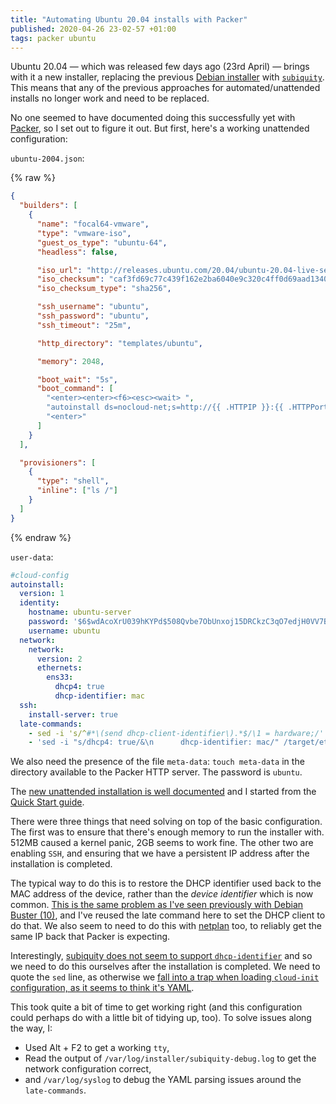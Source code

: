 ```yaml
---
title: "Automating Ubuntu 20.04 installs with Packer"
published: 2020-04-26 23-02-57 +01:00
tags: packer ubuntu
---
```


Ubuntu 20.04 — which was released few days ago (23rd April) — brings with it a
new installer, replacing the previous [Debian installer][1] with
[`subiquity`][2]. This means that any of the previous approaches for
automated/unattended installs no longer work and need to be replaced.

No one seemed to have documented doing this successfully yet with [Packer][3],
so I set out to figure it out. But first, here's a working unattended
configuration:

`ubuntu-2004.json`:

{% raw %}
```json
{
  "builders": [
    {
      "name": "focal64-vmware",
      "type": "vmware-iso",
      "guest_os_type": "ubuntu-64",
      "headless": false,

      "iso_url": "http://releases.ubuntu.com/20.04/ubuntu-20.04-live-server-amd64.iso",
      "iso_checksum": "caf3fd69c77c439f162e2ba6040e9c320c4ff0d69aad1340a514319a9264df9f",
      "iso_checksum_type": "sha256",

      "ssh_username": "ubuntu",
      "ssh_password": "ubuntu",
      "ssh_timeout": "25m",

      "http_directory": "templates/ubuntu",

      "memory": 2048,

      "boot_wait": "5s",
      "boot_command": [
        "<enter><enter><f6><esc><wait> ",
        "autoinstall ds=nocloud-net;s=http://{{ .HTTPIP }}:{{ .HTTPPort }}/",
        "<enter>"
      ]
    }
  ],

  "provisioners": [
    {
      "type": "shell",
      "inline": ["ls /"]
    }
  ]
}
```
{% endraw %}

`user-data`:

```yaml
#cloud-config
autoinstall:
  version: 1
  identity:
    hostname: ubuntu-server
    password: '$6$wdAcoXrU039hKYPd$508Qvbe7ObUnxoj15DRCkzC3qO7edjH0VV7BPNRDYK4QR8ofJaEEF2heacn0QgD.f8pO8SNp83XNdWG6tocBM1'
    username: ubuntu
  network:
    network:
      version: 2
      ethernets:
        ens33:
          dhcp4: true
          dhcp-identifier: mac
  ssh:
    install-server: true
  late-commands:
    - sed -i 's/^#*\(send dhcp-client-identifier\).*$/\1 = hardware;/' /target/etc/dhcp/dhclient.conf
    - 'sed -i "s/dhcp4: true/&\n      dhcp-identifier: mac/" /target/etc/netplan/00-installer-config.yaml'
```

We also need the presence of the file `meta-data`: `touch meta-data` in the
directory available to the Packer HTTP server. The password is `ubuntu`.

The [new unattended installation is well documented][4] and I started from the
[Quick Start guide][5].

There were three things that need solving on top of the basic configuration.
The first was to ensure that there's enough memory to run the installer with.
512MB caused a kernel panic, 2GB seems to work fine. The other two are
enabling `SSH`, and ensuring that we have a persistent IP address after the
installation is completed.

The typical way to do this is to restore the DHCP identifier used back to the
MAC address of the device, rather than the _device identifier_ which is now
common. [This is the same problem as I've seen previously with Debian Buster
(10)][6], and I've reused the late command here to set the DHCP client to do
that. We also seem to need to do this with [netplan][7] too, to reliably get
the same IP back that Packer is expecting.

Interestingly, [subiquity does not seem to support `dhcp-identifier`][8] and
so we need to do this ourselves after the installation is completed. We need to
quote the `sed` line, as otherwise we [fall into a trap when loading
`cloud-init` configuration, as it seems to think it's YAML][9].

This took quite a bit of time to get working right (and this configuration
could perhaps do with a little bit of tidying up, too). To solve issues along
the way, I:

* Used Alt + F2 to get a working `tty`,
* Read the output of `/var/log/installer/subiquity-debug.log` to get the
  network configuration correct,
* and `/var/log/syslog` to debug the YAML parsing issues around the
  `late-commands`.

[1]: https://www.debian.org/devel/debian-installer/
[2]: https://github.com/CanonicalLtd/subiquity
[3]: https://www.packer.io
[4]: https://wiki.ubuntu.com/FoundationsTeam/AutomatedServerInstalls
[5]: https://wiki.ubuntu.com/FoundationsTeam/AutomatedServerInstalls/QuickStart
[6]: https://github.com/nickcharlton/boxes/commit/5b5d18ba146d081fe4eb4657b246aa6dd544455b
[7]: https://netplan.io/
[8]: https://github.com/CanonicalLtd/subiquity/blob/95c20226fdb74eef6cd780981299a5bbbaa426d2/subiquitycore/controllers/network.py
[9]: https://git.launchpad.net/cloud-init/tree/cloudinit/util.py#n954
